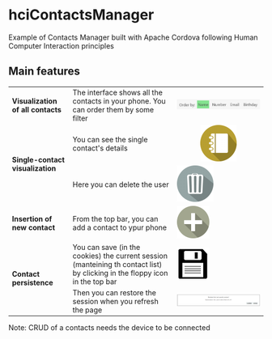 # hciContactsManager
Example of Contacts Manager built with Apache Cordova following Human Computer Interaction principles

## Main features ##

<table>
    <tr>
        <td><b>Visualization of all contacts</b></td><td>The interface shows all the contacts in your phone. You can order them by some filter</td><td><img src="imgs/filters.png"/></td>
    </tr>
    <tr>
        <td rowspan="2"><b> Single-contact visualization</td><td>You can see the single contact's details</td><td style="text-align: center;"><img src="imgs/details_btn.png"/></td>
    </tr>
    <tr><td>Here you can delete the user</td><td><img src="imgs/delete_user_btn.png"/></td></tr>
    <tr>
        <td><b>Insertion of new contact</b></td><td>From the top bar, you can add a contact to ypur phone</td><td><img src="imgs/add_contact_btn.png"/></td>
    </tr>
    <tr>
        <td rowspan="2"><b>Contact persistence</b></td><td>You can save (in the cookies) the current session (manteining th contact list) by clicking in the floppy icon in the top bar</td><td><img src="imgs/save_session.png"/></td>
    </tr>
    <tr><td>Then you can restore the session when you refresh the page</td><td><img src="imgs/restoring.png"/></td></tr>
    <tr>
</table>

Note: CRUD of a contacts needs the device to be connected
